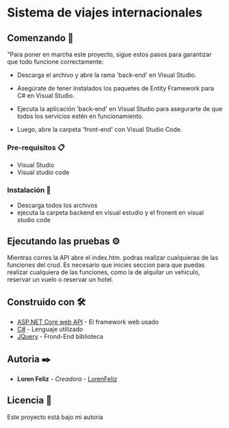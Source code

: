 # Sistema de viajes internacionales

## Comenzando 🚀

"Para poner en marcha este proyecto, sigue estos pasos para garantizar que todo funcione correctamente:

* Descarga el archivo y abre la rama 'back-end' en Visual Studio.

* Asegúrate de tener instalados los paquetes de Entity Framework para C# en Visual Studio.


* Ejecuta la aplicación 'back-end' en Visual Studio para asegurarte de que todos los servicios estén en funcionamiento.

* Luego, abre la carpeta 'front-end' con Visual Studio Code.


### Pre-requisitos 📋
* Visual Studio
* Visual studio code

### Instalación 🔧

* Descarga todos los archivos
* ejecuta la carpeta backend en visual estudio y el fronent en visual studio code


## Ejecutando las pruebas ⚙️

Mientras corres la API abre el index.htm. podras realizar cualquieras de las funciones del crud. Es necesario que inicies seccion para que puedas realizar cualquiera de las funciones, como la de alquilar un vehiculo, reservar un vuelo o reservar un hotel.

## Construido con 🛠️

* [ASP.NET Core web API]([https://www.dropwizard.io/1.0.2/docs/](https://learn.microsoft.com/es-es/aspnet/core/?view=aspnetcore-7.0)) - El framework web usado
* [C#]([https://maven.apache.org/](https://learn.microsoft.com/es-es/dotnet/csharp/)) - Lenguaje utilizado
* [JQuery]([https://rometools.github.io/rome/](https://jquery.com/)) - Frond-End biblioteca

## Autoria ✒️

* **Loren Feliz** - *Creadora* - [LorenFeliz](#LorenRF)

## Licencia 📄

Este proyecto está bajo mi autoria
